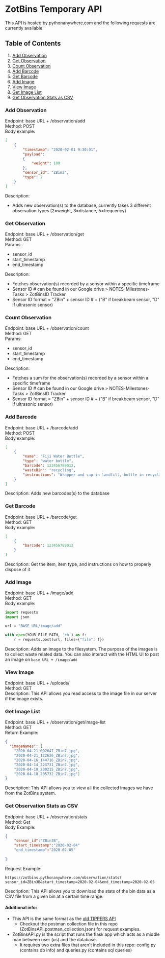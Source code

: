 # ZotBins Temporary API
This API is hosted by pythonanywhere.com and the following requests are currently available:

## Table of Contents
1. [Add Observation](#add-observation)
2. [Get Observation](#get-observation)
3. [Count Observation](#count-observation)
3. [Add Barcode](#add-barcode)
4. [Get Barcode](#get-barcode)
5. [Add Image](#add-image)
6. [View Image](#view-image)
7. [Get Image List](#get-image-list)
8. [Get Observation Stats as CSV](#get-observation-stats-as-csv)

### Add Observation
Endpoint: base URL + /observation/add \
Method: POST\
Body example:
```json
[
    {
        "timestamp": "2020-02-01 9:30:01",
        "payload":
        {
            "weight": 100
        },
        "sensor_id": "ZBin2",
        "type": 2
    }
]
```
Description:
* Adds new observation(s) to the database, currently takes 3 different observation types (2=weight, 3=distance, 5=frequency)


### Get Observation
Endpoint: base URL + /observation/get \
Method: GET \
Params:
- sensor_id
- start_timestamp
- end_timestamp

Description:
* Fetches observation(s) recorded by a sensor within a specific timeframe
* Sensor ID # can be found in our Google drive > NOTES-Milestones-Tasks > ZotBinsID Tracker
* Sensor ID format = "ZBin" + sensor ID # + ("B" if breakbeam sensor, "D" if ultrasonic sensor)

### Count Observation
Endpoint: base URL + /observation/count \
Method: GET \
Params:
- sensor_id
- start_timestamp
- end_timestamp

Description:
* Fetches a sum for the observation(s) recorded by a sensor within a specific timeframe
* Sensor ID # can be found in our Google drive > NOTES-Milestones-Tasks > ZotBinsID Tracker
* Sensor ID format = "ZBin" + sensor ID # + ("B" if breakbeam sensor, "D" if ultrasonic sensor)

### Add Barcode
Endpoint: base URL + /barcode/add \
Method: POST\
Body example:
```json
[
    {
        "name": "Fiji Water Bottle",
        "type": "water bottle",
        "barcode": 123456789012,
        "wasteBin": "recycling",
        "instructions": "Wrapper and cap in landfill, bottle in recycling"
    }
]
```
Description: Adds new barcodes(s) to the database

### Get Barcode
Endpoint: base URL + /barcode/get \
Method: GET \
Body example:
```json
[
    {
        "barcode": 123456789012
    }
]
```

Description: Get the item, item type, and instructions on how to properly dispose of it

### Add Image
Endpoint: base URL + /image/add \
Method: GET \
Body example:
```python
import requests
import json

url = "BASE_URL/image/add"

with open(YOUR_FILE_PATH, 'rb') as f:
    r = requests.post(url, files={"file": f})
```

Description: Adds an image to the filesystem. The purpose of the images is to collect waste related data. You can also interact with the HTML UI to post an image on `base URL + /image/add`

### View Image
Endpoint: base URL + /uploads/<image-name> \
Method: GET \
Description: This API allows you read access to the image file in our server if the image exists.

### Get Image List
Endpoint: base URL + /observation/get/image-list \
Method: GET \
Return Example:
```json
{
  "imageNames": [
    "2020-04-21_092647_ZBin7.jpg",
    "2020-04-21_122626_ZBin7.jpg",
    "2020-04-16_144716_ZBin7.jpg",
    "2020-04-14_223731_ZBin7.jpg",
    "2020-04-18_230215_ZBin7.jpg",
    "2020-04-18_205732_ZBin7.jpg"]
}
```
Description: This API allows you to view all the collected images we have from the ZotBins system.

### Get Observation Stats as CSV
Endpoint: base URL + /observation/stats \
Method: Get \
Body Example:
```json
{
    "sensor_id":"ZBin3B",
    "start_timestamp":"2020-02-04"
    "end_timestamp":"2020-02-05"
   
}
```
Request Example:
```
https://zotbins.pythonanywhere.com/observation/stats?sensor_id=ZBin3B&start_timestamp=2020-02-04&end_timestamp=2020-02-05
```
Description: This API allows you to download the stats of the bin data as a CSV file from a given bin at a certain time range. 

#### Additional info:
* This API is the same format as the [old TIPPERS API](https://zotbins.github.io/tippersdocs/doc/index.html#api-Observation-AddObservation)
  * Checkout the postman collection file in this repo (ZotBinsAPI.postman_collection.json) for request examples.
* ZotBinsAPI.py is the script that runs the flask app which acts as a middle man between user (us) and the database.
  * It requires two extra files that aren't included in this repo: config.py (contains db info) and queries.py (contains sql queries)
